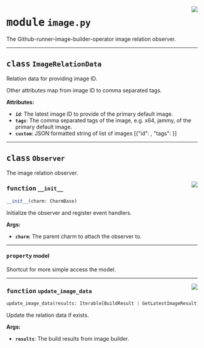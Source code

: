<!-- markdownlint-disable -->

<a href="../src/image.py#L0"><img align="right" style="float:right;" src="https://img.shields.io/badge/-source-cccccc?style=flat-square"></a>

# <kbd>module</kbd> `image.py`
The Github-runner-image-builder-operator image relation observer. 



---

## <kbd>class</kbd> `ImageRelationData`
Relation data for providing image ID. 

Other attributes map from image ID to comma separated tags. 



**Attributes:**
 
 - <b>`id`</b>:  The latest image ID to provide of the primary default image. 
 - <b>`tags`</b>:  The comma separated tags of the image, e.g. x64, jammy, of the primary default image. 
 - <b>`custom`</b>:  JSON formatted string of list of images [{"id": <image-id>, "tags":             <comma-separated-tags>}] 





---

## <kbd>class</kbd> `Observer`
The image relation observer. 

<a href="../src/image.py#L39"><img align="right" style="float:right;" src="https://img.shields.io/badge/-source-cccccc?style=flat-square"></a>

### <kbd>function</kbd> `__init__`

```python
__init__(charm: CharmBase)
```

Initialize the observer and register event handlers. 



**Args:**
 
 - <b>`charm`</b>:  The parent charm to attach the observer to. 


---

#### <kbd>property</kbd> model

Shortcut for more simple access the model. 



---

<a href="../src/image.py#L69"><img align="right" style="float:right;" src="https://img.shields.io/badge/-source-cccccc?style=flat-square"></a>

### <kbd>function</kbd> `update_image_data`

```python
update_image_data(results: Iterable[BuildResult | GetLatestImageResult]) → None
```

Update the relation data if exists. 



**Args:**
 
 - <b>`results`</b>:  The build results from image builder. 


